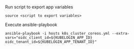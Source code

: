 Run script to export app variables
```
source <script to export variables>
```
Execute ansible-playbook
```
ansible-playbook -i hosts k8s_cluster_coreos.yml --extra-vars="oidc_client_id=${KUBELOGIN_APP_ID} oidc_tenant_id=${KUBELOGIN_APP_TENANT_ID}"
```